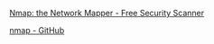 



[Nmap: the Network Mapper - Free Security Scanner](https://nmap.org/)

[nmap - GitHub](https://github.com/nmap/nmap)











